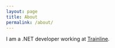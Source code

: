 ```yaml
---
layout: page
title: About
permalink: /about/
---
```


I am a .NET developer working at [Trainline](http://trainline.co.uk).
